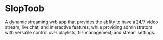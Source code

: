 # SlopToob
A dynamic streaming web app that provides the ability to have a 24/7 video stream, live chat, and interactive features, while providing administrators with versatile control over playlists, file management, and stream settings.

